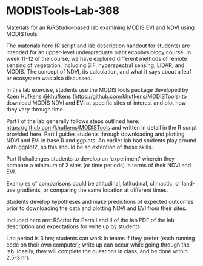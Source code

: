 # MODISTools-Lab-368
Materials for an R/RStudio-based lab examining MODIS EVI and NDVI using MODISTools

The materials here (R script and lab description handout for students) are intended for an upper-level undergraduate plant ecophysiology course. In week 11-12 of the course, we have explored different methods of remote sensing of vegetation, including SIF, hyperspectral sensing, LiDAR, and MODIS. The concept of NDVI, its calculation, and what it says about a leaf or ecosystem was also discussed. 

In this lab exercise, students use the MODISTools package developed by Koen Hufkens @khufkens (https://github.com/khufkens/MODISTools) to download MODIS NDVI and EVI at specific sites of interest and plot how they vary through time. 

Part I of the lab generally follows steps outlined here: https://github.com/khufkens/MODISTools and written in detail in the R script provided here. Part I guides students through downloading and plotting NDVI and EVI in base R and ggplots. An earlier lab had students play around with ggplot2, so this should be an extention of those skills. 

Part II challenges students to develop an 'experiment' wherein they compare a minimum of 2 sites (or time periods) in terms of their NDVI and EVI.
  
  Examples of comparisons could be altitudinal, latitudinal, climactic, or land-use gradients, or comparing the same location at different times. 
  
  Students develop hypotheses and make predictions of expected outcomes prior to downloading the data and plotting NDVI and EVI from their sites. 
  
  Included here are: 
  RScript for Parts I and II of the lab
  PDF of the lab description and expectations for write up by students
  
  Lab period is 3 hrs; students can work in teams if they prefer (each running code on their own computer); write up can occur while going through the lab. Ideally, they will complete the questions in class, and be done within 2.5-3 hrs. 
